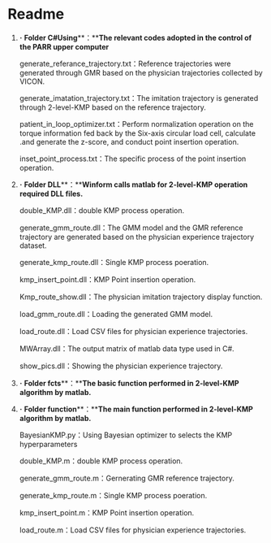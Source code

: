 # Readme


 1. **·** **Folder C#Using****：****The relevant codes adopted in the control of the PARR upper computer**

	generate_referance_trajectory.txt：Reference trajectories were generated through GMR based on the physician trajectories collected by VICON.

	generate_imatation_trajectory.txt：The imitation trajectory is generated through 2-level-KMP based on the reference trajectory.

	patient_in_loop_optimizer.txt：Perform normalization operation on the torque information fed back by the Six-axis circular load cell, calculate .and generate the z-score, and conduct point insertion operation.

	inset_point_process.txt：The specific process of the point insertion operation.

 2. **·** **Folder DLL****：****Winform calls matlab for 2-level-KMP operation required DLL files.**

	double_KMP.dll：double KMP process operation.

	generate_gmm_route.dll：The GMM model and the GMR reference trajectory are generated based on the physician experience trajectory dataset.

	generate_kmp_route.dll：Single KMP process poeration.

	kmp_insert_point.dll：KMP Point insertion operation.

	Kmp_route_show.dll：The physician imitation trajectory display function.

	load_gmm_route.dll：Loading the generated GMM model.

	load_route.dll：Load CSV files for physician experience trajectories.

	MWArray.dll：The output matrix of matlab data type used in C#.

	show_pics.dll：Showing the physician experience trajectory.

 3. **·** **Folder fcts****：****The basic function performed in 2-level-KMP algorithm by matlab.**
 4. **·** **Folder function****：****The main function performed in 2-level-KMP algorithm by matlab.**

	BayesianKMP.py：Using Bayesian optimizer to selects the KMP hyperparameters

	double_KMP.m：double KMP process operation.

	generate_gmm_route.m：Gernerating GMR reference trajectory.

	generate_kmp_route.m：Single KMP process poeration.

	kmp_insert_point.m：KMP Point insertion operation.

	load_route.m：Load CSV files for physician experience trajectories.

<!--stackedit_data:
eyJoaXN0b3J5IjpbODI0NzcwMTEzXX0=
-->
